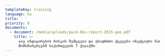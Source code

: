 ```yaml
---
templateKey: training
language: ka
title: ' '
priority: 9
documents:
  - document: /media/uploads/pwid-bbs-report-2015-geo.pdf
    title: >-
      აივ ინფიცირების რისკის შემცველი და უსაფრთხო ქცევები ინექციური ნარკოტიკების
      მომხმარებლებშ საქართველოს 7 ქალაქში
---
```


